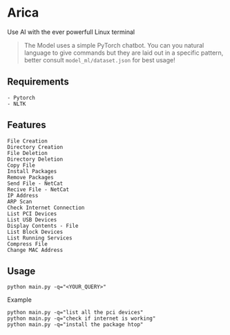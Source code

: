 # Arica
Use AI with the ever powerfull Linux terminal

>The Model uses a simple PyTorch chatbot. You can you natural language to give commands but they are laid out in a specific pattern, better consult `model_ml/dataset.json` for best usage!
## Requirements
```
- Pytorch 
- NLTK
```
## Features
```
File Creation
Directory Creation
File Deletion
Directory Deletion
Copy File
Install Packages
Remove Packages
Send File - NetCat
Recive File - NetCat
IP Address
ARP Scan
Check Internet Connection
List PCI Devices
List USB Devices
Display Contents - File
List Block Devices
List Running Services
Compress File
Change MAC Address
```

## Usage
```
python main.py -q="<YOUR_QUERY>"
```

Example
```
python main.py -q="list all the pci devices"
python main.py -q="check if internet is working"
python main.py -q="install the package htop"
```
